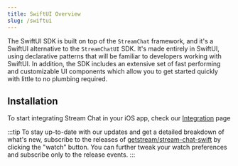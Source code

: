 ```yaml
---
title: SwiftUI Overview
slug: /swiftui
---
```


The SwiftUI SDK is built on top of the `StreamChat` framework, and it's a SwiftUI alternative to the `StreamChatUI` SDK. It's made entirely in SwiftUI, using declarative patterns that will be familiar to developers working with SwiftUI. In addition, the SDK includes an extensive set of fast performing and customizable UI components which allow you to get started quickly with little to no plumbing required.

## Installation

To start integrating Stream Chat in your iOS app, check our [Integration](../basics/integration) page


:::tip
To stay up-to-date with our updates and get a detailed breakdown of what's new, subscribe to the releases of [getstream/stream-chat-swift](https://github.com/GetStream/stream-chat-swiftui/releases) by clicking the "watch" button. You can further tweak your watch preferences and subscribe only to the release events.
:::

